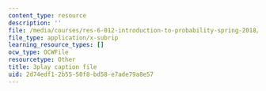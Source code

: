 ```yaml
---
content_type: resource
description: ''
file: /media/courses/res-6-012-introduction-to-probability-spring-2018/2d74edf12b5550f8bd58e7ade79a8e57_IX9ajyOxI.vtt
file_type: application/x-subrip
learning_resource_types: []
ocw_type: OCWFile
resourcetype: Other
title: 3play caption file
uid: 2d74edf1-2b55-50f8-bd58-e7ade79a8e57
---
```

